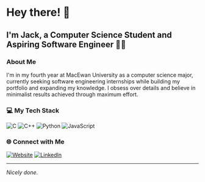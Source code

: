 # Hey there! 👋
## I'm Jack, a Computer Science Student and Aspiring Software Engineer 👨‍💻

### About Me
I'm in my fourth year at MacEwan University as a computer science major, currently seeking software engineering internships while building my portfolio and expanding my knowledge. I obsess over details and believe in minimalist results achieved through maximum effort.

### 💻 My Tech Stack
![C](https://img.shields.io/badge/-C-A8B9CC?style=flat&logo=C&logoColor=black)
![C++](https://img.shields.io/badge/-C++-00599C?style=flat&logo=c%2B%2B&logoColor=white)
![Python](https://img.shields.io/badge/-Python-3776AB?style=flat&logo=Python&logoColor=white)
![JavaScript](https://img.shields.io/badge/-JavaScript-F7DF1E?style=flat&logo=JavaScript&logoColor=black)

### 🌐 Connect with Me
[![Website](https://img.shields.io/badge/Personal_Site-jackderksen.github.io-blue?style=flat&logo=Google-Chrome)](https://jackderksen.github.io/)
[![LinkedIn](https://img.shields.io/badge/LinkedIn-Jack_Derksen-blue?style=flat&logo=LinkedIn)](https://linkedin.com/in/jack-derksen-6292a1261)

---
*Nicely done.*

